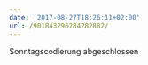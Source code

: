 ```yaml
---
date: '2017-08-27T18:26:11+02:00'
url: /901843296284282882/
---
```

Sonntagscodierung abgeschlossen
